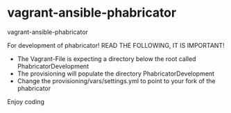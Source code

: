 vagrant-ansible-phabricator
===========================

vagrant-ansible-phabricator

For development of phabricator!
READ THE FOLLOWING, IT IS IMPORTANT! 

- The Vagrant-File is expecting a directory below the root called PhabricatorDevelopment
- The provisioning will populate the directory PhabricatorDevelopment
- Change the provisioning/vars/settings.yml to point to your fork of the phabricator

Enjoy coding
